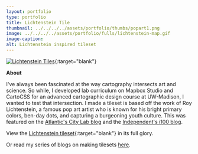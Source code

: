 ```yaml
---
layout: portfolio
type: portfolio
title: Lichtenstein Tile
thumbnail: ../../../../assets/portfolio/thumbs/popart1.png
image: ../../../../assets/portfolio/fulls/lichtenstein-map.gif
image-caption:
alt: Lichtenstein inspired tileset
---
```

[![Lichtenstein Tiles]({{page.image}})](https://api.tiles.mapbox.com/v4/katiekowalsky.236692c1/page.html?access_token=pk.eyJ1Ijoia2F0aWVrb3dhbHNreSIsImEiOiJHR2hfdlBNIn0.GUMLsSnT-SYx4ew7b77kqw#4/39.13/-69.08){:target="blank"}

**About**

I've always been fascinated at the way cartography intersects art and science. So while, I developed lab curriculum on Mapbox Studio and CartoCSS for an advanced cartographic design course at UW-Madison, I wanted to test that intersection. I made a tileset is based off the work of Roy Lichtenstein, a famous pop art artist who is known for his bright primary colors, ben-day dots, and capturing a burgeoning youth culture. This was featured on the [Atlantic's City Lab blog](http://www.citylab.com/design/2015/05/the-world-mapped-as-pop-art/392729/) and the [Independent's i100 blog](http://i100.independent.co.uk/article/when-cartography-meets-pop-art-wonderful-maps-occur--g1e9ZsLcReb).


View the [Lichtenstein tileset](https://api.tiles.mapbox.com/v4/katiekowalsky.236692c1/page.html?access_token=pk.eyJ1Ijoia2F0aWVrb3dhbHNreSIsImEiOiJHR2hfdlBNIn0.GUMLsSnT-SYx4ew7b77kqw#4/39.13/-69.08){:target="blank"} in its full glory.

Or read my series of blogs on making tilesets [here](https://kowalskycartography.wordpress.com/tag/tilesets/).
